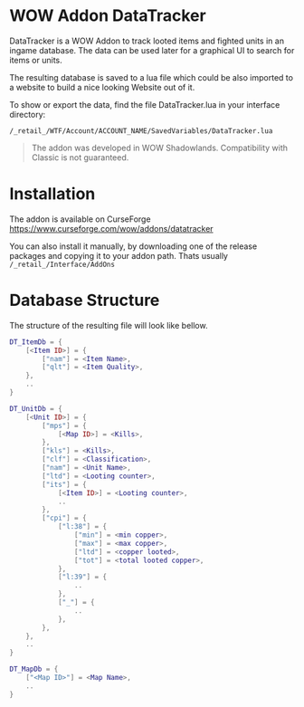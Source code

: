 # WOW Addon DataTracker

DataTracker is a WOW Addon to track looted items and fighted units in an ingame database.
The data can be used later for a graphical UI to search for items or units.

The resulting database is saved to a lua file which could be also imported to a website to build a nice looking Website out of it.

To show or export the data, find the file DataTracker.lua in your interface directory:

```
/_retail_/WTF/Account/ACCOUNT_NAME/SavedVariables/DataTracker.lua
```

> The addon was developed in WOW Shadowlands. Compatibility with Classic is not guaranteed.

# Installation

The addon is available on CurseForge https://www.curseforge.com/wow/addons/datatracker

You can also install it manually, by downloading one of the release packages and copying it to your addon path.
Thats usually `/_retail_/Interface/AddOns`

# Database Structure

The structure of the resulting file will look like bellow.

```lua
DT_ItemDb = {
	[<Item ID>] = {
		["nam"] = <Item Name>,
		["qlt"] = <Item Quality>,
	},
    ..
}
```

```lua
DT_UnitDb = {
	[<Unit ID>] = {
		["mps"] = {
			[<Map ID>] = <Kills>,
		},
		["kls"] = <Kills>,
		["clf"] = <Classification>,
		["nam"] = <Unit Name>,
		["ltd"] = <Looting counter>,
		["its"] = {
			[<Item ID>] = <Looting counter>,
			..
		},
		["cpi"] = {
			["l:38"] = {
				["min"] = <min copper>,
				["max"] = <max copper>,
				["ltd"] = <copper looted>,
				["tot"] = <total looted copper>,
			},
			["l:39"] = {
				..
			},
			["_"] = {
				..
			},
		},
	},
    ..
}
```

```lua
DT_MapDb = {
	["<Map ID>"] = <Map Name>,
    ..
}
```
